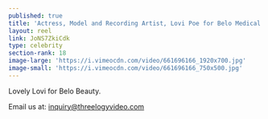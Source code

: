 ```yaml
---
published: true
title: 'Actress, Model and Recording Artist, Lovi Poe for Belo Medical (October 2017)'
layout: reel
link: JoNS7ZkiCdk
type: celebrity
section-rank: 18
image-large: 'https://i.vimeocdn.com/video/661696166_1920x700.jpg'
image-small: 'https://i.vimeocdn.com/video/661696166_750x500.jpg'
---
```

Lovely Lovi for Belo Beauty. 

Email us at: inquiry@threelogyvideo.com
